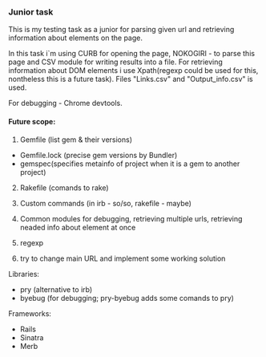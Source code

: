 ### Junior task

This is my testing task as a junior for parsing given url and retrieving information about elements on the page.

In this task i`m using CURB for opening the page, NOKOGIRI - to parse this page and CSV module for writing results into a file. For retrieving information about DOM elements i use Xpath(regexp could be used for this, nontheless this is a future task). Files "Links.csv" and "Output_info.csv" is used.

For debugging - Chrome devtools.

#### Future scope:

1) Gemfile (list gem & their versions)
- Gemfile.lock (precise gem versions by Bundler)
- gemspec(specifies metainfo of project when it is a gem to another project)
2) Rakefile (comands to rake)
3) Custom commands (in irb - so/so, rakefile - maybe)
4) Common modules for debugging, retrieving multiple urls, retrieving neaded info about element at once


5) regexp
6) try to change main URL and implement some working solution

Libraries: 
- pry (alternative to irb)
- byebug (for debugging; pry-byebug adds some comands to pry)

Frameworks:
- Rails
- Sinatra
- Merb
